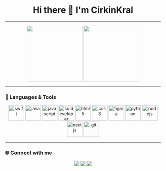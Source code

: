 <h1 align="center">Hi there 👋 I'm CirkinKral</h1>

---

<p align="center">
  <img height="180em" src="https://github-readme-stats-eight-theta.vercel.app/api?username=cirkinkral7&show_icons=true&theme=algolia&include_all_commits=true&count_private=true"/>
  <img height="180em" src="https://github-readme-stats-eight-theta.vercel.app/api/top-langs/?username=cirkinkral7&layout=compact&langs_count=8&theme=algolia"/>
</p>

---

### 🚀 Languages & Tools

<p align="center">
  <img src="https://cdn.jsdelivr.net/gh/devicons/devicon/icons/swift/swift-original.svg" alt="swift" width="50" height="50"/>
  <img src="https://cdn.jsdelivr.net/gh/devicons/devicon/icons/java/java-original.svg" alt="java" width="50" height="50"/>
  <img src="https://cdn.jsdelivr.net/gh/devicons/devicon/icons/javascript/javascript-original.svg" alt="javascript" width="50" height="50"/>
  <img src="https://raw.githubusercontent.com/devicons/devicon/refs/tags/v2.17.0/icons/sqldeveloper/sqldeveloper-original.svg" alt="sqldeveloper" width="50" height="50"/>
  <img src="https://cdn.jsdelivr.net/gh/devicons/devicon/icons/html5/html5-original.svg" alt="html5" width="50" height="50"/>
  <img src="https://cdn.jsdelivr.net/gh/devicons/devicon/icons/css3/css3-original.svg" alt="css3" width="50" height="50"/>
  <img src="https://cdn.jsdelivr.net/gh/devicons/devicon/icons/figma/figma-original.svg" alt="figma" width="50" height="50"/>
  <img src="https://cdn.jsdelivr.net/gh/devicons/devicon/icons/python/python-original.svg" alt="python" width="50" height="50"/>
  <img src="https://cdn.jsdelivr.net/gh/devicons/devicon/icons/nodejs/nodejs-original.svg" alt="nodejs" width="50" height="50"/>
  <img src="https://cdn.jsdelivr.net/gh/devicons/devicon/icons/nextjs/nextjs-original.svg" alt="nextjs" width="50" height="50"/>
  <img src="https://cdn.jsdelivr.net/gh/devicons/devicon/icons/git/git-original.svg" alt="git" width="50" height="50"/>
</p>

---

### 🌐 Connect with me

<p align="center">
  <a href="https://discord.gg/840244234015604777"><img src="https://img.shields.io/badge/Discord-%237289DA.svg?style=for-the-badge&logo=discord&logoColor=white" /></a>
  <a href="https://www.linkedin.com/in/emir-ali-keskinkılıç-91075224a"><img src="https://img.shields.io/badge/LinkedIn-%230077B5.svg?style=for-the-badge&logo=linkedin&logoColor=white" /></a>
  <a href="https://www.instagram.com/emirksknklc/?hl=tr"><img src="https://img.shields.io/badge/İnstagram-%231DA1F2.svg?style=for-the-badge&logo=instagram&logoColor=black" /></a>
</p>
